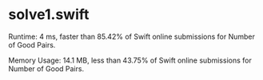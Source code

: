 # solve1.swift

Runtime: 4 ms, faster than 85.42% of Swift online submissions for Number of Good Pairs.

Memory Usage: 14.1 MB, less than 43.75% of Swift online submissions for Number of Good Pairs.
